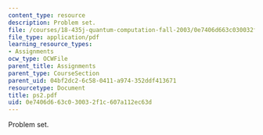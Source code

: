 ```yaml
---
content_type: resource
description: Problem set.
file: /courses/18-435j-quantum-computation-fall-2003/0e7406d663c030032f1c607a112ec63d_ps2.pdf
file_type: application/pdf
learning_resource_types:
- Assignments
ocw_type: OCWFile
parent_title: Assignments
parent_type: CourseSection
parent_uid: 04bf2dc2-6c58-0411-a974-352ddf413671
resourcetype: Document
title: ps2.pdf
uid: 0e7406d6-63c0-3003-2f1c-607a112ec63d
---
```

Problem set.

